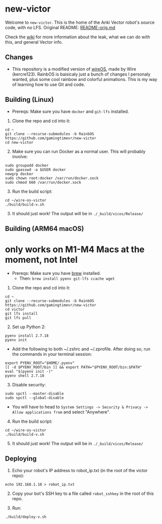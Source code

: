 # new-victor

Welcome to `new-victor`. This is the home of the Anki Vector robot's source code, with no LFS. Original README: [README-orig.md](/README-orig.md)

Check the [wiki](https://github.com/kercre123/victor/wiki) for more information about the leak, what we can do with this, and general Vector info.

## Changes

- This repository is a modified version of [wireOS,](github.com/os-vector/wire-os-victor) made by Wire (kercre123). RainbOS is baisicaly just a bunch of changes I personaly wanted, plus some cool rainbow and colorful animations. This is my way of learning how to use Git and code.

## Building (Linux)

 - Prereqs: Make sure you have `docker` and `git-lfs` installed.

1. Clone the repo and cd into it:

```
cd ~
git clone --recurse-submodules -b RainbOS https://github.com/gamingtimevr/new-victor
cd new-victor
```

2. Make sure you can run Docker as a normal user. This will probably involve:

```
sudo groupadd docker
sudo gpasswd -a $USER docker
newgrp docker
sudo chown root:docker /var/run/docker.sock
sudo chmod 660 /var/run/docker.sock
```

3. Run the build script:
```
cd ~/wire-os-victor
./build/build-v.sh
```

3. It should just work! The output will be in `./_build/vicos/Release/`

## Building (ARM64 macOS)

# only works on M1-M4 Macs at the moment, not Intel

 - Prereqs: Make sure you have [brew](https://brew.sh/) installed.
   -  Then: `brew install pyenv git-lfs ccache wget`

1. Clone the repo and cd into it:

```
cd ~
git clone --recurse-submodules -b RainbOS https://github.com/gamingtimevr/new-victor
cd victor
git lfs install
git lfs pull
```

2. Set up Python 2:

```
pyenv install 2.7.18
pyenv init
```

- Add the following to both ~/.zshrc and ~/.zprofile. After doing so, run the commands in your terminal session:
```
export PYENV_ROOT="$HOME/.pyenv"
[[ -d $PYENV_ROOT/bin ]] && export PATH="$PYENV_ROOT/bin:$PATH"
eval "$(pyenv init -)"
pyenv shell 2.7.18
```

3. Disable security:

```
sudo spctl --master-disable
sudo spctl --global-disable
```
- You will have to head to `System Settings -> Security & Privacy -> Allow applications from` and select "Anywhere".


4. Run the build script:
```
cd ~/wire-os-victor
./build/build-v.sh
```

5. It should just work! The output will be in `./_build/vicos/Release/`

## Deploying

1. Echo your robot's IP address to robot_ip.txt (in the root of the victor repo):

```
echo 192.168.1.18 > robot_ip.txt
```

2. Copy your bot's SSH key to a file called `robot_sshkey` in the root of this repo.

3. Run:

```
./build/deploy-v.sh
```
